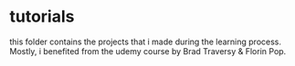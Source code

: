 # tutorials

this folder contains the projects that i made during the learning process. Mostly, i benefited from the udemy course by Brad Traversy & Florin Pop. 
